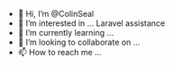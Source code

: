 - 👋 Hi, I’m @ColinSeal
- 👀 I’m interested in ... Laravel assistance
- 🌱 I’m currently learning ...
- 💞️ I’m looking to collaborate on ...
- 📫 How to reach me ...

<!---
ColinSeal/ColinSeal is a ✨ special ✨ repository because its `README.md` (this file) appears on your GitHub profile.
You can click the Preview link to take a look at your changes.
--->
